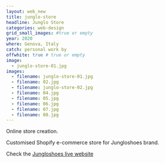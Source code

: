 ```yaml
---
layout: web_new
title: junglo-store
headline: Junglo Store
categories: web-design
grid_small_images: #true or empty
year: 2020
where: Genova, Italy
catch: personal work by
offwhite: true # true or empty
image:
  - junglo-store-01.jpg
images:
  - filename: junglo-store-01.jpg
  - filename: 02.jpg
  - filename: junglo-store-02.jpg
  - filename: 04.jpg
  - filename: 05.jpg
  - filename: 06.jpg
  - filename: 07.jpg
  - filename: 08.jpg
---
```


Online store creation.

Customised Shopify e-commerce store for Jungloshoes brand.

Check the [Jungloshoes live website](https://jungloshoes.com/?source=rokma.com)
